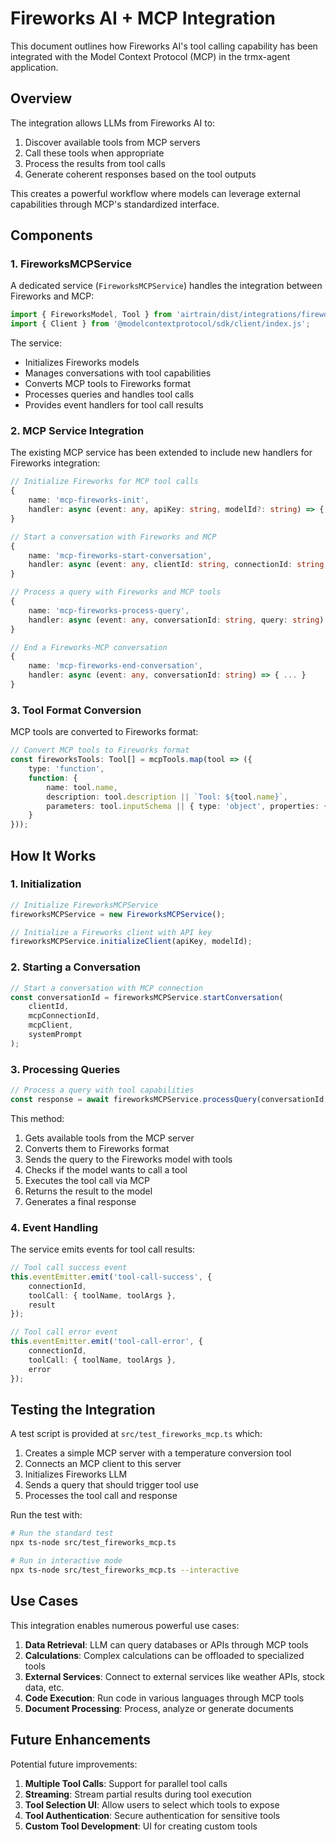 # Fireworks AI + MCP Integration

This document outlines how Fireworks AI's tool calling capability has been integrated with the Model Context Protocol (MCP) in the trmx-agent application.

## Overview

The integration allows LLMs from Fireworks AI to:
1. Discover available tools from MCP servers
2. Call these tools when appropriate
3. Process the results from tool calls
4. Generate coherent responses based on the tool outputs

This creates a powerful workflow where models can leverage external capabilities through MCP's standardized interface.

## Components

### 1. FireworksMCPService

A dedicated service (`FireworksMCPService`) handles the integration between Fireworks and MCP:

```typescript
import { FireworksModel, Tool } from 'airtrain/dist/integrations/fireworks';
import { Client } from '@modelcontextprotocol/sdk/client/index.js';
```

The service:
- Initializes Fireworks models
- Manages conversations with tool capabilities
- Converts MCP tools to Fireworks format
- Processes queries and handles tool calls
- Provides event handlers for tool call results

### 2. MCP Service Integration

The existing MCP service has been extended to include new handlers for Fireworks integration:

```typescript
// Initialize Fireworks for MCP tool calls
{
    name: 'mcp-fireworks-init', 
    handler: async (event: any, apiKey: string, modelId?: string) => { ... }
}

// Start a conversation with Fireworks and MCP
{
    name: 'mcp-fireworks-start-conversation', 
    handler: async (event: any, clientId: string, connectionId: string, systemPrompt?: string) => { ... }
}

// Process a query with Fireworks and MCP tools
{
    name: 'mcp-fireworks-process-query', 
    handler: async (event: any, conversationId: string, query: string) => { ... }
}

// End a Fireworks-MCP conversation
{
    name: 'mcp-fireworks-end-conversation', 
    handler: async (event: any, conversationId: string) => { ... }
}
```

### 3. Tool Format Conversion

MCP tools are converted to Fireworks format:

```typescript
// Convert MCP tools to Fireworks format
const fireworksTools: Tool[] = mcpTools.map(tool => ({
    type: 'function',
    function: {
        name: tool.name,
        description: tool.description || `Tool: ${tool.name}`,
        parameters: tool.inputSchema || { type: 'object', properties: {} }
    }
}));
```

## How It Works

### 1. Initialization

```typescript
// Initialize FireworksMCPService
fireworksMCPService = new FireworksMCPService();

// Initialize a Fireworks client with API key
fireworksMCPService.initializeClient(apiKey, modelId);
```

### 2. Starting a Conversation

```typescript
// Start a conversation with MCP connection
const conversationId = fireworksMCPService.startConversation(
    clientId,
    mcpConnectionId,
    mcpClient,
    systemPrompt
);
```

### 3. Processing Queries

```typescript
// Process a query with tool capabilities
const response = await fireworksMCPService.processQuery(conversationId, query);
```

This method:
1. Gets available tools from the MCP server
2. Converts them to Fireworks format
3. Sends the query to the Fireworks model with tools
4. Checks if the model wants to call a tool
5. Executes the tool call via MCP
6. Returns the result to the model
7. Generates a final response

### 4. Event Handling

The service emits events for tool call results:

```typescript
// Tool call success event
this.eventEmitter.emit('tool-call-success', {
    connectionId,
    toolCall: { toolName, toolArgs },
    result
});

// Tool call error event
this.eventEmitter.emit('tool-call-error', {
    connectionId,
    toolCall: { toolName, toolArgs },
    error
});
```

## Testing the Integration

A test script is provided at `src/test_fireworks_mcp.ts` which:

1. Creates a simple MCP server with a temperature conversion tool
2. Connects an MCP client to this server
3. Initializes Fireworks LLM
4. Sends a query that should trigger tool use
5. Processes the tool call and response

Run the test with:

```bash
# Run the standard test
npx ts-node src/test_fireworks_mcp.ts

# Run in interactive mode
npx ts-node src/test_fireworks_mcp.ts --interactive
```

## Use Cases

This integration enables numerous powerful use cases:

1. **Data Retrieval**: LLM can query databases or APIs through MCP tools
2. **Calculations**: Complex calculations can be offloaded to specialized tools
3. **External Services**: Connect to external services like weather APIs, stock data, etc.
4. **Code Execution**: Run code in various languages through MCP tools
5. **Document Processing**: Process, analyze or generate documents

## Future Enhancements

Potential future improvements:

1. **Multiple Tool Calls**: Support for parallel tool calls
2. **Streaming**: Stream partial results during tool execution
3. **Tool Selection UI**: Allow users to select which tools to expose
4. **Tool Authentication**: Secure authentication for sensitive tools
5. **Custom Tool Development**: UI for creating custom tools 